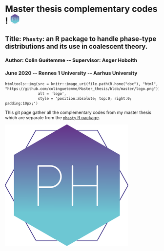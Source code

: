# Master thesis complementary codes ! <img src="https://github.com/colinguetemme/Master_thesis/blob/master/logo.png" width="32" height="32s" />

## Title: ```Phasty```: an R package to handle phase-type distributions and its use in coalescent theory.
### Author: Colin Guétemme   --   Supervisor: Asger Hobolth
### June 2020   --   Rennes 1 University   --   Aarhus University

```{r, echo=FALSE}
htmltools::img(src = knitr::image_uri(file.path(R.home("doc"), "html", "https://github.com/colinguetemme/Master_thesis/blob/master/logo.png")), 
               alt = 'logo', 
               style = 'position:absolute; top:0; right:0; padding:10px;')
```

This git page gather all the complementary codes from my master thesis which are separate from the [```phasty``` R package](https://github.com/rivasiker/phasty).


![alt text](https://github.com/colinguetemme/Master_thesis/blob/master/logo.png "Logo Title Text 2")